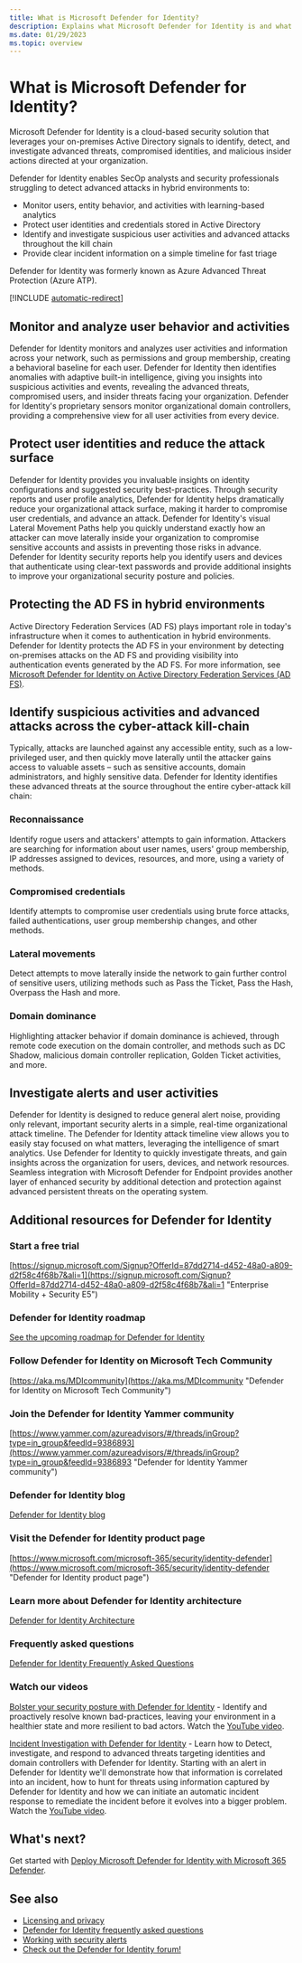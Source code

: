 ```yaml
---
title: What is Microsoft Defender for Identity?
description: Explains what Microsoft Defender for Identity is and what kinds of suspicious activities it can detect
ms.date: 01/29/2023
ms.topic: overview
---
```


# What is Microsoft Defender for Identity?

Microsoft Defender for Identity is a cloud-based security solution that leverages your on-premises Active Directory signals to identify, detect, and investigate advanced threats, compromised identities, and malicious insider actions directed at your organization.

Defender for Identity enables SecOp analysts and security professionals struggling to detect advanced attacks in hybrid environments to:

- Monitor users, entity behavior, and activities with learning-based analytics
- Protect user identities and credentials stored in Active Directory
- Identify and investigate suspicious user activities and advanced attacks throughout the kill chain
- Provide clear incident information on a simple timeline for fast triage

Defender for Identity was formerly known as Azure Advanced Threat Protection (Azure ATP).

[!INCLUDE [automatic-redirect](../includes/automatic-redirect.md)]

## Monitor and analyze user behavior and activities

Defender for Identity monitors and analyzes user activities and information across your network, such as permissions and group membership, creating a behavioral baseline for each user. Defender for Identity then identifies anomalies with adaptive built-in intelligence, giving you insights into suspicious activities and events, revealing the advanced threats, compromised users, and insider threats facing your organization. Defender for Identity's proprietary sensors monitor organizational domain controllers, providing a comprehensive view for all user activities from every device.

## Protect user identities and reduce the attack surface

Defender for Identity provides you invaluable insights on identity configurations and suggested security best-practices. Through security reports and user profile analytics, Defender for Identity helps dramatically reduce your organizational attack surface, making it harder to compromise user credentials, and advance an attack. Defender for Identity's visual Lateral Movement Paths help you quickly understand exactly how an attacker can move laterally inside your organization to compromise sensitive accounts and assists in preventing those risks in advance. Defender for Identity security reports help you identify users and devices that authenticate using clear-text passwords and provide additional insights to improve your organizational security posture and policies.

## Protecting the AD FS in hybrid environments

Active Directory Federation Services (AD FS) plays important role in today's infrastructure when it comes to authentication in hybrid environments. Defender for Identity protects the AD FS in your environment by detecting on-premises attacks on the AD FS and providing visibility into authentication events generated by the AD FS. For more information, see [Microsoft Defender for Identity on Active Directory Federation Services (AD FS)](active-directory-federation-services.md).

## Identify suspicious activities and advanced attacks across the cyber-attack kill-chain

Typically, attacks are launched against any accessible entity, such as a low-privileged user, and then quickly move laterally until the attacker gains access to valuable assets – such as sensitive accounts, domain administrators, and highly sensitive data. Defender for Identity identifies these advanced threats at the source throughout the entire cyber-attack kill chain:

### Reconnaissance

Identify rogue users and attackers' attempts to gain information. Attackers are searching for information about user names, users' group membership, IP addresses assigned to devices, resources, and more, using a variety of methods.

### Compromised credentials

Identify attempts to compromise user credentials using brute force attacks, failed authentications, user group membership changes, and other methods.

### Lateral movements

Detect attempts to move laterally inside the network to gain further control of sensitive users, utilizing methods such as Pass the Ticket, Pass the Hash, Overpass the Hash and more.

### Domain dominance

Highlighting attacker behavior if domain dominance is achieved, through remote code execution on the domain controller, and methods such as DC Shadow, malicious domain controller replication, Golden Ticket activities, and more.

## Investigate alerts and user activities

Defender for Identity is designed to reduce general alert noise, providing only relevant, important security alerts in a simple, real-time organizational attack timeline. The Defender for Identity attack timeline view allows you to easily stay focused on what matters, leveraging the intelligence of smart analytics. Use Defender for Identity to quickly investigate threats, and gain insights across the organization for users, devices, and network resources. Seamless integration with Microsoft Defender for Endpoint provides another layer of enhanced security by additional detection and protection against advanced persistent threats on the operating system.

## Additional resources for Defender for Identity

### Start a free trial

[https://signup.microsoft.com/Signup?OfferId=87dd2714-d452-48a0-a809-d2f58c4f68b7&ali=1](https://signup.microsoft.com/Signup?OfferId=87dd2714-d452-48a0-a809-d2f58c4f68b7&ali=1 "Enterprise Mobility + Security E5")

### Defender for Identity roadmap

[See the upcoming roadmap for Defender for Identity](https://www.microsoft.com/microsoft-365/roadmap?filters=Microsoft%20Defender%20for%20Identity)

### Follow Defender for Identity on Microsoft Tech Community

[https://aka.ms/MDIcommunity](https://aka.ms/MDIcommunity "Defender for Identity on Microsoft Tech Community")

### Join the Defender for Identity Yammer community

[https://www.yammer.com/azureadvisors/#/threads/inGroup?type=in_group&feedId=9386893](https://www.yammer.com/azureadvisors/#/threads/inGroup?type=in_group&feedId=9386893 "Defender for Identity Yammer community")

### Defender for Identity blog

[Defender for Identity blog](https://techcommunity.microsoft.com/t5/security-compliance-and-identity/bg-p/MicrosoftSecurityandCompliance/label-name/Microsoft%20Defender%20for%20Identity)

### Visit the Defender for Identity product page

[https://www.microsoft.com/microsoft-365/security/identity-defender](https://www.microsoft.com/microsoft-365/security/identity-defender "Defender for Identity product page")

### Learn more about Defender for Identity architecture

[Defender for Identity Architecture](architecture.md)

### Frequently asked questions

[Defender for Identity Frequently Asked Questions](technical-faq.yml)

### Watch our videos

[Bolster your security posture with Defender for Identity](<https://techcommunity.microsoft.com/t5/video-hub/bolster-your-security-posture-with-microsoft-defender-for/m-p/1698841>) - Identify and proactively resolve known bad-practices, leaving your environment in a healthier state and more resilient to bad actors. Watch the [YouTube video](https://youtu.be/nx5rrxVuRTk).

[Incident Investigation with Defender for Identity](<https://techcommunity.microsoft.com/t5/video-hub/incident-investigation-with-microsoft-defender-for-identity/m-p/1698840>) - Learn how to Detect, investigate, and respond to advanced threats targeting identities and domain controllers with Defender for Identity. Starting with an alert in Defender for Identity we'll demonstrate how that information is correlated into an incident, how to hunt for threats using information captured by Defender for Identity and how we can initiate an automatic incident response to remediate the incident before it evolves into a bigger problem. Watch the [YouTube video](https://youtu.be/geWU4It6S48).

## What's next?

Get started with [Deploy Microsoft Defender for Identity with Microsoft 365 Defender](deploy-defender-identity.md).

## See also

- [Licensing and privacy](/defender-for-identity/technical-faq#licensing-and-privacy)
- [Defender for Identity frequently asked questions](technical-faq.yml)
- [Working with security alerts](/defender-for-identity/manage-security-alerts)
- [Check out the Defender for Identity forum!](<https://aka.ms/MDIcommunity>)

